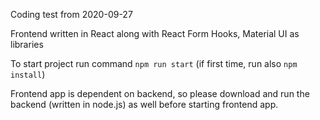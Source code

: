 Coding test from 2020-09-27

Frontend written in React along with React Form Hooks, Material UI as libraries

To start project run command `npm run start` (if first time, run also `npm install`)

Frontend app is dependent on backend, so please download and run the backend (written in node.js) as well before starting frontend app.
